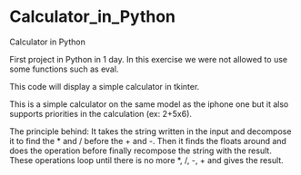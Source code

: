 # Calculator_in_Python
Calculator in Python 

First project in Python in 1 day. In this exercise we were not allowed to use some functions such as eval.

This code will display a simple calculator in tkinter.

This is a simple calculator on the same model as the iphone one but it also supports priorities in the calculation (ex: 2+5x6).

The principle behind: It takes the string written in the input and decompose it to find the * and / before the + and -. Then it finds the floats around and does the operation before finally recompose the string with the result.
These operations loop until there is no more *, /, -, + and gives the result.
